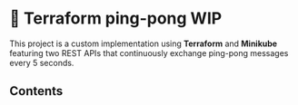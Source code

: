 # 🏓 Terraform ping-pong WIP

This project is a custom implementation using **Terraform** and **Minikube**
featuring two REST APIs that continuously exchange ping-pong messages every 5
seconds.

## Contents
